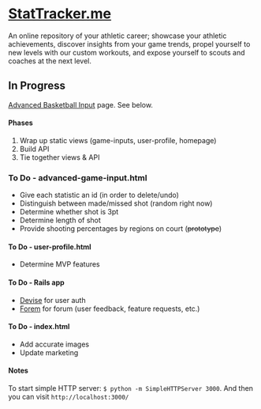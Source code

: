 # [StatTracker.me](http://stattracker.me)

An online repository of your athletic career; showcase your athletic achievements, discover insights from your game trends, propel yourself to new levels with our custom workouts, and expose yourself to scouts and coaches at the next level.

## In Progress

[Advanced Basketball Input](http://stattracker.me/advanced-game-input.html) page.  See below.


#### Phases

1. Wrap up static views (game-inputs, user-profile, homepage)
2. Build API
3. Tie together views & API


### To Do - advanced-game-input.html

* Give each statistic an id (in order to delete/undo)
* Distinguish between made/missed shot (random right now)
* Determine whether shot is 3pt
* Determine length of shot
* Provide shooting percentages by regions on court (~~prototype~~)


#### To Do - user-profile.html

* Determine MVP features


#### To Do - Rails app

* [Devise](https://github.com/plataformatec/devise) for user auth
* [Forem](https://github.com/radar/forem) for forum (user feedback, feature requests, etc.)


#### To Do - index.html

* Add accurate images
* Update marketing


#### Notes

To start simple HTTP server: `$ python -m SimpleHTTPServer 3000`.  And then you can visit `http://localhost:3000/`